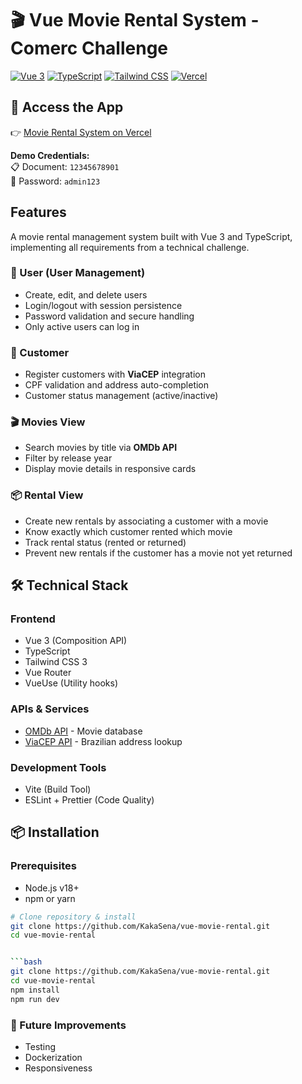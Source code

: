 # 🎬 Vue Movie Rental System - Comerc Challenge

[![Vue 3](https://img.shields.io/badge/Vue-3-4FC08D?logo=vuedotjs)](https://vuejs.org/)
[![TypeScript](https://img.shields.io/badge/TypeScript-4.9-3178C6?logo=typescript)](https://www.typescriptlang.org/)
[![Tailwind CSS](https://img.shields.io/badge/Tailwind-3.3-06B6D4?logo=tailwindcss)](https://tailwindcss.com/)
[![Vercel](https://img.shields.io/badge/Deployed_on-Vercel-000000?logo=vercel)](https://vue-movie-rental.vercel.app/)

## 🔗 Access the App

👉 [Movie Rental System on Vercel](https://vue-movie-rental.vercel.app/)

**Demo Credentials:**  
📋 Document: `12345678901`  
🔑 Password: `admin123`


## Features

A movie rental management system built with Vue 3 and TypeScript, implementing all requirements from a technical challenge.

### 👤 User  (User Management)
- Create, edit, and delete users
- Login/logout with session persistence
- Password validation and secure handling
- Only active users can log in

### 👥 Customer
- Register customers with **ViaCEP** integration
- CPF validation and address auto-completion
- Customer status management (active/inactive)

### 🎬 Movies View
- Search movies by title via **OMDb API**
- Filter by release year
- Display movie details in responsive cards

### 📦 Rental View
- Create new rentals by associating a customer with a movie
- Know exactly which customer rented which movie
- Track rental status (rented or returned)
- Prevent new rentals if the customer has a movie not yet returned
## 🛠️ Technical Stack

### Frontend
- Vue 3 (Composition API)
- TypeScript
- Tailwind CSS 3
- Vue Router
- VueUse (Utility hooks)


### APIs & Services
- [OMDb API](https://www.omdbapi.com/) - Movie database
- [ViaCEP API](https://viacep.com.br/) - Brazilian address lookup

### Development Tools
- Vite (Build Tool)
- ESLint + Prettier (Code Quality)


## 📦 Installation

### Prerequisites
- Node.js v18+
- npm or yarn

```bash
# Clone repository & install 
git clone https://github.com/KakaSena/vue-movie-rental.git
cd vue-movie-rental


```bash
git clone https://github.com/KakaSena/vue-movie-rental.git
cd vue-movie-rental
npm install
npm run dev 
```

### 🚧 Future Improvements
- Testing
- Dockerization
- Responsiveness
